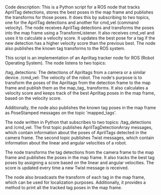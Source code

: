 Code description:
This is a Python script for a ROS node that tracks AprilTag detections, stores the best poses in the map frame and publishes the transforms for those poses. It does this by subscribing to two topics, one for the AprilTag detections and another for cmd_vel (command velocity). The node receives AprilTag detections and transforms the poses into the map frame using a TransformListener. It also receives cmd_vel and uses it to calculate a velocity score. It updates the best pose for a tag if the new detection has a higher velocity score than the previous best. The node also publishes the known tag transforms to the ROS system.

This script is an implementation of an Apriltag tracker node for ROS (Robot Operating System). The node listens to two topics:

/tag_detections: The detections of Apriltags from a camera or a similar device.
/cmd_vel: The velocity of the robot.
The node's purpose is to transform the poses of the Apriltags from the detection frame to the map frame and publish them as the map_tag_<id> transforms. It also calculates a velocity score and keeps track of the best Apriltag poses in the map frame, based on the velocity score.

Additionally, the node also publishes the known tag poses in the map frame as PoseStamped messages on the topic 'mapped_tags'.

The node written in Python that subscribes to two topics: /tag_detections and /cmd_vel. The first topic publishes AprilTagDetectionArray messages, which contain information about the poses of AprilTags detected in the camera frame. The second topic publishes Twist messages, which contain information about the linear and angular velocities of a robot.

The node transforms the tag detections from the camera frame to the map frame and publishes the poses in the map frame. It also tracks the best tag poses by assigning a score based on the linear and angular velocities. The score is updated every time a new Twist message is received.

The node also broadcasts the transform of each tag in the map frame, which can be used for localization purposes. Additionally, it provides a method to print all the tracked tag poses in the map frame.



